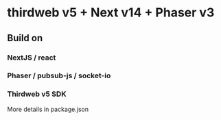 # thirdweb v5 + Next v14 + Phaser v3

## Build on 
### NextJS / react
### Phaser / pubsub-js / socket-io
### Thirdweb v5 SDK
More details in package.json


